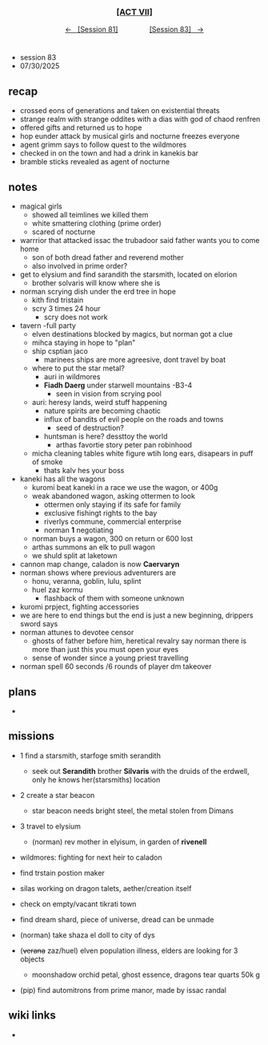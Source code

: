 
<div align="center">
  <h3 align="center"><a href="https://github.com/h-griffin/dnd-notes/blob/main/grimmhaus/act-VII" >[ACT VII]</a></h3>
  <p align="center">
    <a href="https://github.com/h-griffin/dnd-notes/blob/main/grimmhaus/act-VII/24-02-05.md" >&larr; &nbsp; [Session 81]</a>
    &nbsp;&nbsp;&nbsp;&nbsp;&nbsp;&nbsp;&nbsp;&nbsp;&nbsp;&nbsp;&nbsp;&nbsp;&nbsp;&nbsp;
    <a href="https://github.com/h-griffin/dnd-notes/blob/main/grimmhaus/act-VII/25-02-12.md" >[Session 83] &nbsp; &rarr;</a>
  </p>
</div>

#
- session 83
- 07/30/2025

## recap
- crossed eons of generations and taken on existential threats
- strange realm with strange oddites with a dias with god of chaod renfren
- offered gifts and returned us to hope
- hop eunder attack by musical girls and nocturne freezes everyone
- agent grimm says to follow quest to the wildmores
- checked in on the town and had a drink in kanekis bar
- bramble sticks revealed as agent of nocturne

## notes
- magical girls
    - showed all teimlines we killed them
    - white smattering clothing (prime order)
    - scared of nocturne
- warrrior that attacked issac the trubadoor said father wants you to come home
    - son of both dread father and reverend mother
    - also involved in prime order?
- get to elysium and find sarandith the starsmith, located on elorion
    - brother solvaris will know where she is
- norman scrying dish under the erd tree in hope
    - kith find tristain
    - scry 3 times 24 hour
        - scry does not work
- tavern -full party
    - elven destinations blocked by magics, but norman got a clue
    - mihca staying in hope to "plan"
    - ship csptian jaco
        - marinees ships are more agreesive, dont travel by boat
    - where to put the star metal?
        - auri in wildmores
        - **Fiadh Daerg** under starwell mountains -B3-4
            - seen in vision from scrying pool
    - auri: heresy lands, weird stuff happening
        - nature spirits are becoming chaotic
        - influx of bandits of evil people on the roads and towns
            - seed of destruction?
        - huntsman is here? dessttoy the world
            - arthas favortie story peter pan robinhood
    - micha cleaning tables white figure wtih long ears, disapears in puff of smoke
        - thats kalv hes your boss
- kaneki has all the wagons
    - kuromi beat kaneki in a race we use the wagon, or 400g
    - weak abandoned wagon, asking ottermen to look
        - ottermen only staying if its safe for family
        - exclusive fishingt rights to the bay
        - riverlys commune, commercial enterprise
        - norman **1** negotiating
    - norman buys a wagon, 300 on return or 600 lost
    - arthas summons an elk to pull wagon
    - we shuld split at laketown
- cannon map change, caladon is now **Caervaryn**
- norman shows where previous adventurers are
    - honu, veranna, goblin, lulu, splint
    - huel zaz kormu
        - flashback of them with someone unknown
- kuromi prpject, fighting accessories
- we are here to end things but the end is just a new beginning, drippers sword says
- norman attunes to devotee censor
    - ghosts of father before him, heretical revalry say norman there is more than just this you must open your eyes
    - sense of wonder since a young priest travelling
- norman spell 60 seconds /6 rounds of player dm takeover

## plans
-  

## missions
- 1 find a starsmith, starfoge smith serandith
    - seek out **Serandith** brother **Silvaris** with the druids of the erdwell, only he knows her(starsmiths) location
- 2 create a star beacon
    - star beacon needs bright steel, the metal stolen from Dimans
- 3 travel to elysium
    - (norman) rev mother in elyisum, in garden of **rivenell**
- wildmores: fighting for next heir to caladon
- find trstain postion maker
- silas working on dragon talets, aether/creation itself

- check on empty/vacant tikrati town
- find dream shard, piece of universe, dread can be unmade
- (norman) take shaza el doll to city of dys
- (~~verana~~ zaz/huel) elven population illness, elders are looking for 3 objects
    - moonshadow orchid petal, ghost essence, dragons tear quarts 50k g
- (pip) find automitrons from prime manor, made by issac randal

## wiki links
-  

